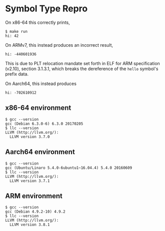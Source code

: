 # Symbol Type Repro
On x86-64 this correctly prints,
```
$ make run
hi: 42
```
On ARMv7, this instead produces an incorrect result,
```
hi: -440601936
```
This is due to PLT relocation mandate set forth in ELF for ARM specification
(v2.10), section 3.1.3.1, which breaks the dereference of the `hello` symbol's
prefix data.

On Aarch64, this instead produces
```
hi: -702610912
```

## x86-64 environment
```
$ gcc --version
gcc (Debian 6.3.0-6) 6.3.0 20170205
$ llc --version
LLVM (http://llvm.org/):
  LLVM version 3.7.0
```

## Aarch64 environment
```
$ gcc --version
gcc (Ubuntu/Linaro 5.4.0-6ubuntu1~16.04.4) 5.4.0 20160609
$ llc --version
LLVM (http://llvm.org/):
  LLVM version 3.7.1
```

## ARM environment
```
$ gcc --version
gcc (Debian 4.9.2-10) 4.9.2
$ llc --version
LLVM (http://llvm.org/):
  LLVM version 3.8.1
```
